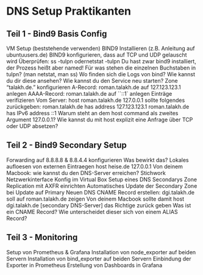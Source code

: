 # DNS Setup Praktikanten

## Teil 1 - Bind9 Basis Config

VM Setup (beststehende verwenden)
BIND9 Installieren (z.B. Anleitung auf ubuntuusers.de)
BIND9 konfigurieren, dass auf TCP und UDP gelauscht wird
Überprüfen: ss -tulpn odernetstat -tulpn
Du hast zwar bind9 installiert, der Prozess heißt aber named!
Für was stehen die einzelnen Buchstaben in tulpn? (man netstat, man ss)
Wo finden sich die Logs von bind? Wie kannst du dir diese ansehen?
Wie kannst du den Service neu starten?
Zone “talakh.de.” konfigurieren
A-Record: roman.talakh.de auf 127.123.123.1 anlegen
AAAA-Record: roman.talakh.de auf ``::1` anlegen
Einträge verifizieren
Vom Server: host roman.talakh.de 127.0.0.1 sollte folgendes zurückgeben:
roman.talakh.de has address 127.123.123.1
roman.talakh.de has IPv6 address ::1
Warum steht an dem host command als zweites Argument 127.0.0.1?
Wie kannst du mit host explizit eine Anfrage über TCP oder UDP absetzen?
## Teil 2 - Bind9 Secondary Setup

Forwarding auf 8.8.8.8 & 8.8.4.4 konfigurieren
Was bewirkt das?
Lokales aufloesen von externen Eintraegen host heise.de 127.0.0.1
Von deinem Macbook: wie kannst du den DNS-Server erreichen?
Stichwork Netzwerkinterface Konfig im Virtual Box
Setup eines DNS Secondarys
Zone Replication mit AXFR einrichten
Automatisches Update der Secondary Zone bei Update auf Primary
Neuen DNS CNAME Record erstellen: dgi.talakh.de soll auf roman.talakh.de zeigen
Von deinem Macbook sollte damit host dgi.talakh.de [secondary DNS-Server] das Richtige zurück geben
Was ist ein CNAME Record?
Wie unterscheidet dieser sich von einem ALIAS Record?
## Teil 3 - Monitoring

Setup von Prometheus & Grafana
Installation von node_exporter auf beiden Servern
Installation von bind_exporter auf beiden Servern
Einbindung der Exporter in Prometheus
Erstellung von Dashboards in Grafana
